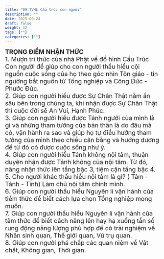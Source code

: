 ```yaml
---
title: "09.TVHL Cấu trúc con người"
description: ""
date: 2025-09-24
draft: false
weight: 32
tags: [""]
categories: [""]
---
```


<!-- # 1. TVHL Nhận thức về nhân quả -->
<div style="font-size:20px;">
<span style="font-weight: bold"> TRỌNG ĐIỂM NHẬN THỨC </span><br>
1. Mượn tri thức của nhà Phật về đồ hình Cấu Trúc Con người để giúp cho con người thấu hiểu cội nguồn cuộc sống của họ theo góc nhìn Tôn giáo - tín ngưỡng bắt nguồn từ Tổng nghiệp và Công Đức - Phước Đức.<br>
2. Giúp con người hiểu được Sự Chân Thật nằm ẩn sâu bên trong chúng ta, khi nhận được Sự Chân Thật thì cuộc đời sẽ An Vui, Hạnh Phúc.<br>
3. Giúp con người hiểu được Tánh người của mình là gì và những tham tưởng của bản thân là do đâu mà có, vận hành ra sao và giúp họ tự điều hướng tham tưởng của mình theo chiều cân bằng và hướng dương để từ đó có được cuộc sống như ý.<br>
4. Giúp con người hiểu Tánh không nội tâm, thuận duyên nhận được Tánh không của nội tâm. Từ đó, nâng nhận thức lên tầng bậc 3, tiệm cận tầng bậc 4.<br>
5. Cho người khác thấu hiểu nội tâm là gì? ( Tâm - Tánh - Tình) Làm chủ nội tâm chính mình.<br>
6. Giúp con người thấu hiểu Nguyên lí vận hành của tiềm thức để biết cách lựa chọn Tổng nghiệp mong muốn.<br>
7. Giúp con người thấu hiểu Nguyên lí vận hành của tâm thức để biết cách nâng lên hay hạ xuống tần số rung động năng lượng phù hợp để có trải nghiệm về Nhân sinh quan, Thế giới quan, Vũ trụ quan.<br>
8. Giúp con người phá chấp các quan niệm về Vật chất, Không gian, Thời gian.<br>
</div>